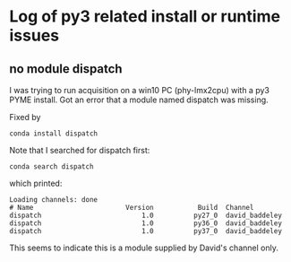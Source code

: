 # Log of py3 related install or runtime issues

## no module dispatch

I was trying to run acquisition on a win10 PC (phy-lmx2cpu) with a py3 PYME install.
Got an error that a module named dispatch was missing.

Fixed by

	conda install dispatch

Note that I searched for dispatch first:


	conda search dispatch

which printed:

```
Loading channels: done
# Name                       Version           Build  Channel
dispatch                         1.0          py27_0  david_baddeley
dispatch                         1.0          py36_0  david_baddeley
dispatch                         1.0          py37_0  david_baddeley
```

This seems to indicate this is a module supplied by David's channel only.
